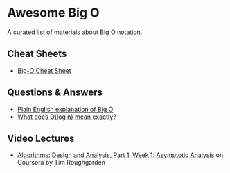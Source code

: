 # Awesome Big O
A curated list of materials about Big O notation.

## Cheat Sheets
- [Big-O Cheat Sheet](http://bigocheatsheet.com)

## Questions & Answers
- [Plain English explanation of Big O](http://stackoverflow.com/a/487278/472433)
- [What does O(log n) mean exactly?](http://stackoverflow.com/a/2307314/472433)

## Video Lectures
- [Algorithms: Design and Analysis, Part 1, Week 1: Asymptotic Analysis](https://class.coursera.org/algo-004/lecture/169) on Coursera by Tim Roughgarden
